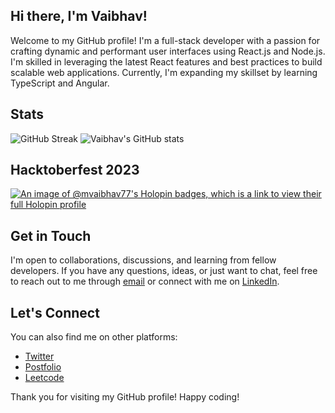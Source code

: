 ## Hi there, I'm Vaibhav!

Welcome to my GitHub profile! I'm a full-stack developer with a passion for crafting dynamic and performant user interfaces using React.js and Node.js. I'm skilled in leveraging the latest React features and best practices to build scalable web applications. Currently, I'm expanding my skillset by learning TypeScript and Angular.

## Stats
![GitHub Streak](https://streak-stats.demolab.com/?user=mvaibhav77&theme=dark&card_width=400)
![Vaibhav's GitHub stats](https://github-readme-stats.vercel.app/api?username=mvaibhav77&theme=dark&show_icons=true&card_width=400)

## Hacktoberfest 2023
[![An image of @mvaibhav77's Holopin badges, which is a link to view their full Holopin profile](https://holopin.me/mvaibhav77)](https://holopin.io/@mvaibhav77)

## Get in Touch

I'm open to collaborations, discussions, and learning from fellow developers. If you have any questions, ideas, or just want to chat, feel free to reach out to me through [email](mailto:shukla.vaibhav1077@example.com) or connect with me on [LinkedIn](https://www.linkedin.com/in/vaibhav-shukla-319045210/).

## Let's Connect

You can also find me on other platforms:

- [Twitter](https://twitter.com/mvaibhav77)
- [Postfolio](https://www.vaibhav-portfolio-delta.app/)
- [Leetcode](https://www.leetcode.com/mvaibhav77)

Thank you for visiting my GitHub profile! Happy coding!

<!---
mvaibhav77/mvaibhav77 is a ✨ special ✨ repository because its `README.md` (this file) appears on your GitHub profile.
You can click the Preview link to take a look at your changes.
--->
